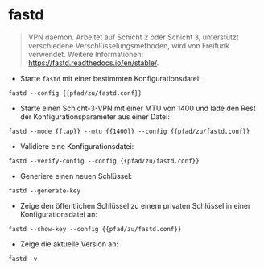 # fastd

> VPN daemon.
> Arbeitet auf Schicht 2 oder Schicht 3, unterstützt verschiedene Verschlüsselungsmethoden, wird von Freifunk verwendet.
> Weitere Informationen: <https://fastd.readthedocs.io/en/stable/>.

- Starte `fastd` mit einer bestimmten Konfigurationsdatei:

`fastd --config {{pfad/zu/fastd.conf}}`

- Starte einen Schicht-3-VPN mit einer MTU von 1400 und lade den Rest der Konfigurationsparameter aus einer Datei:

`fastd --mode {{tap}} --mtu {{1400}} --config {{pfad/zu/fastd.conf}}`

- Validiere eine Konfigurationsdatei:

`fastd --verify-config --config {{pfad/zu/fastd.conf}}`

- Generiere einen neuen Schlüssel:

`fastd --generate-key`

- Zeige den öffentlichen Schlüssel zu einem privaten Schlüssel in einer Konfigurationsdatei an:

`fastd --show-key --config {{pfad/zu/fastd.conf}}`

- Zeige die aktuelle Version an:

`fastd -v`
